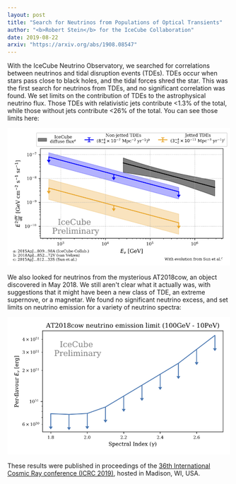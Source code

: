 ```yaml
---
layout: post
title: "Search for Neutrinos from Populations of Optical Transients"
author: "<b>Robert Stein</b> for the IceCube Collaboration"
date: 2019-08-22
arxiv: "https://arxiv.org/abs/1908.08547"
---
```

With the IceCube Neutrino Observatory, we searched for correlations between neutrinos and tidal disruption events (TDEs).
TDEs occur when stars pass close to black holes, and the tidal forces shred the star.
This was the first search for neutrinos from TDEs, and no significant correlation was found. We set limits on the contribution of TDEs to the astrophysical neutrino flux.
Those TDEs with relativistic jets contribute <1.3% of the total, while those without jets contribute <26% of the total. You can see those limits here:

<img src="/images/research/population/tde_limit.jpg" alt="TDE limits" class="center"/>

We also looked for neutrinos from the mysterious AT2018cow, an object discovered in May 2018. We still aren't clear what it actually was, with suggestions that it might have been a new class of TDE, an extreme supernove, or a magnetar.
We found no significant neutrino excess, and set limits on neutrino emission for a variety of neutrino spectra:

<img src="/images/research/population/AT2018cow_limit_plot.jpg" alt="AT2018cow limits" class="center"/>

These results were published in proceedings of the [36th International Cosmic Ray conference (ICRC 2019)](https://www.icrc2019.org/), hosted in Madison, WI, USA.
